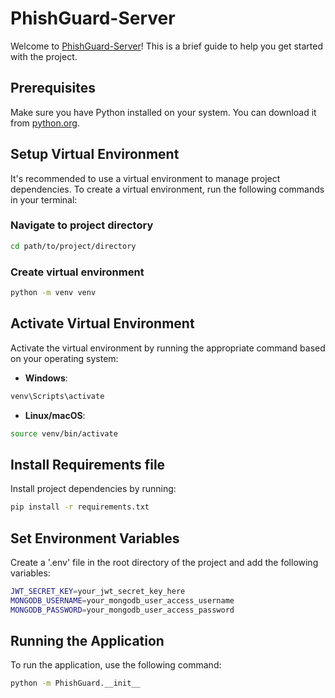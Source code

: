 # PhishGuard-Server

Welcome to [PhishGuard-Server](https://github.com/Phishing-Detection-Finals/PhishGuard-Server)! This is a brief guide to help you get started with the project.

## Prerequisites

Make sure you have Python installed on your system. You can download it from [python.org](https://www.python.org/).

## Setup Virtual Environment

It's recommended to use a virtual environment to manage project dependencies. To create a virtual environment, run the following commands in your terminal:

### Navigate to project directory

```bash
cd path/to/project/directory
```

### Create virtual environment

```bash
python -m venv venv
```

## Activate Virtual Environment

Activate the virtual environment by running the appropriate command based on your operating system:

- **Windows**:

```bash
venv\Scripts\activate
```
- **Linux/macOS**:

```bash
source venv/bin/activate
```  

## Install Requirements file

Install project dependencies by running:

```bash
pip install -r requirements.txt
```

## Set Environment Variables

Create a '.env' file in the root directory of the project and add the following variables:

```bash
JWT_SECRET_KEY=your_jwt_secret_key_here
MONGODB_USERNAME=your_mongodb_user_access_username
MONGODB_PASSWORD=your_mongodb_user_access_password
```

## Running the Application

To run the application, use the following command:

```bash
python -m PhishGuard.__init__
```
